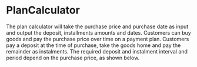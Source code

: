 ﻿# PlanCalculator
The plan calculator will take the purchase price and purchase date as input and output the deposit, installments amounts and dates. 
Customers can buy goods and pay the purchase price over time on a payment plan. Customers pay a deposit at the time of purchase, take the goods home and pay the remainder as instalments.
The required deposit and instalment interval and period depend on the purchase price, as shown below.

